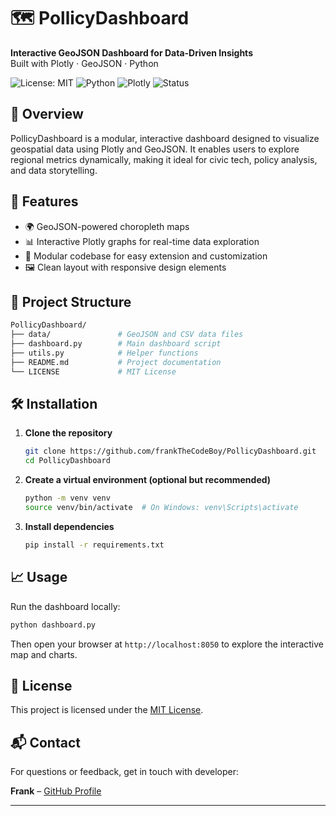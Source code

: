# 🗺️ PollicyDashboard

**Interactive GeoJSON Dashboard for Data-Driven Insights**  
Built with Plotly · GeoJSON · Python

![License: MIT](https://img.shields.io/badge/License-MIT-blue.svg)
![Python](https://img.shields.io/badge/Python-3.8%2B-blue.svg)
![Plotly](https://img.shields.io/badge/Plotly-Interactive%20Graphs-orange.svg)
![Status](https://img.shields.io/badge/Status-Active-brightgreen.svg)

## 📌 Overview

PollicyDashboard is a modular, interactive dashboard designed to visualize geospatial data using Plotly and GeoJSON. It enables users to explore regional metrics dynamically, making it ideal for civic tech, policy analysis, and data storytelling.

## 🚀 Features

- 🌍 GeoJSON-powered choropleth maps
- 📊 Interactive Plotly graphs for real-time data exploration
- 🧩 Modular codebase for easy extension and customization
- 🖼️ Clean layout with responsive design elements

## 📁 Project Structure

```bash
PollicyDashboard/
├── data/               # GeoJSON and CSV data files
├── dashboard.py        # Main dashboard script
├── utils.py            # Helper functions
├── README.md           # Project documentation
└── LICENSE             # MIT License
```

## 🛠️ Installation

1. **Clone the repository**
   ```bash
   git clone https://github.com/frankTheCodeBoy/PollicyDashboard.git
   cd PollicyDashboard
   ```

2. **Create a virtual environment (optional but recommended)**
   ```bash
   python -m venv venv
   source venv/bin/activate  # On Windows: venv\Scripts\activate
   ```

3. **Install dependencies**
   ```bash
   pip install -r requirements.txt
   ```

## 📈 Usage

Run the dashboard locally:
```bash
python dashboard.py
```

Then open your browser at `http://localhost:8050` to explore the interactive map and charts.

## 📄 License

This project is licensed under the [MIT License](LICENSE).

## 📬 Contact

For questions or feedback, get in touch with developer:

**Frank** – [GitHub Profile](https://github.com/frankTheCodeBoy)

---
